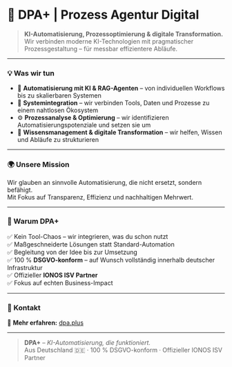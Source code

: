 # 🚀 DPA+ | Prozess Agentur Digital  

> **KI-Automatisierung, Prozessoptimierung & digitale Transformation.**  
> Wir verbinden moderne KI-Technologien mit pragmatischer Prozessgestaltung – für messbar effizientere Abläufe.

---

### 💡 Was wir tun  

- 🤖 **Automatisierung mit KI & RAG-Agenten** – von individuellen Workflows bis zu skalierbaren Systemen  
- 🧩 **Systemintegration** – wir verbinden Tools, Daten und Prozesse zu einem nahtlosen Ökosystem  
- ⚙️ **Prozessanalyse & Optimierung** – wir identifizieren Automatisierungspotenziale und setzen sie um  
- 🧠 **Wissensmanagement & digitale Transformation** – wir helfen, Wissen und Abläufe zu strukturieren  

---

### 🌍 Unsere Mission  

Wir glauben an sinnvolle Automatisierung, die nicht ersetzt, sondern befähigt.  
Mit Fokus auf Transparenz, Effizienz und nachhaltigen Mehrwert.

---

### 🧭 Warum DPA+  

✅ Kein Tool-Chaos – wir integrieren, was du schon nutzt  
✅ Maßgeschneiderte Lösungen statt Standard-Automation  
✅ Begleitung von der Idee bis zur Umsetzung  
✅ 100 % **DSGVO-konform** – auf Wunsch vollständig innerhalb deutscher Infrastruktur  
✅ Offizieller **IONOS ISV Partner**  
✅ Fokus auf echten Business-Impact  

---

### 🔗 Kontakt  

💬 **Mehr erfahren:** [dpa.plus](https://dpa.plus/?utm_source=github)

---

> **DPA+** – _KI-Automatisierung, die funktioniert._  
> Aus Deutschland 🇩🇪 · 100 % DSGVO-konform · Offizieller IONOS ISV Partner
